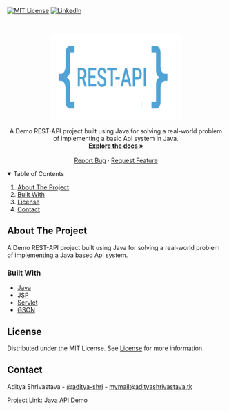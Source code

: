 [![MIT License][license-shield]][license-url]
[![LinkedIn][linkedin-shield]][linkedin-url]



<!-- PROJECT LOGO -->
<br />
<p align="center">
  <a href="https://github.com/aditya-shri/Java-API-Demo">
    <img src="images/images.png" alt="Logo" width="300" height="200">
  </a>

  <p align="center">
    A Demo REST-API project built using Java for solving a real-world problem of implementing a basic Api system in Java.
    <br />
    <a href="https://github.com/aditya-shri/Java-API-Demo"><strong>Explore the docs »</strong></a>
    <br />
    <br />
    <a href="https://github.com/aditya-shri/Java-API-Demo/issues">Report Bug</a>
    ·
    <a href="https://github.com/aditya-shri/Java-API-Demo/issues">Request Feature</a>
  </p>
</p>



<!-- TABLE OF CONTENTS -->
<details open="open">
  <summary>Table of Contents</summary>
  <ol>
    <li><a href="#about-the-project">About The Project</a></li>
    <li><a href="#built-with">Built With</a></li>
    <li><a href="#license">License</a></li>
    <li><a href="#contact">Contact</a></li>
  </ol>
</details>



<!-- ABOUT THE PROJECT -->
## About The Project

A Demo REST-API project built using Java for solving a real-world problem of implementing a Java based Api system.

### Built With
<!--This section should list any major frameworks that you built your project using. Leave any add-ons/plugins for the acknowledgements section. Here are a few examples.-->
* [Java](https://www.java.com/en/)
* [JSP](https://en.wikipedia.org/wiki/Jakarta_Server_Pages)
* [Servlet](https://docs.oracle.com/javaee/6/api/javax/servlet/Servlet.html)
* [GSON](https://github.com/google/gson)

<!-- LICENSE -->
## License

Distributed under the MIT License. See [License][license-url] for more information.



<!-- CONTACT -->
## Contact

Aditya Shrivastava - [@aditya-shri](https://www.linkedin.com/in/aditya-shri/) - mymail@adityashrivastava.tk

Project Link: [Java API Demo](https://github.com/aditya-shri/Java-API-Demo)


<!-- MARKDOWN LINKS & IMAGES -->
<!-- https://www.markdownguide.org/basic-syntax/#reference-style-links -->
[license-shield]: https://img.shields.io/github/license/othneildrew/Best-README-Template.svg?style=for-the-badge
[license-url]: https://github.com/aditya-shri/Java-API-Demo/blob/main/LICENSE.txt
[linkedin-shield]: https://img.shields.io/badge/-LinkedIn-black.svg?style=for-the-badge&logo=linkedin&colorB=555
[linkedin-url]: https://linkedin.com/in/aditya-shri
